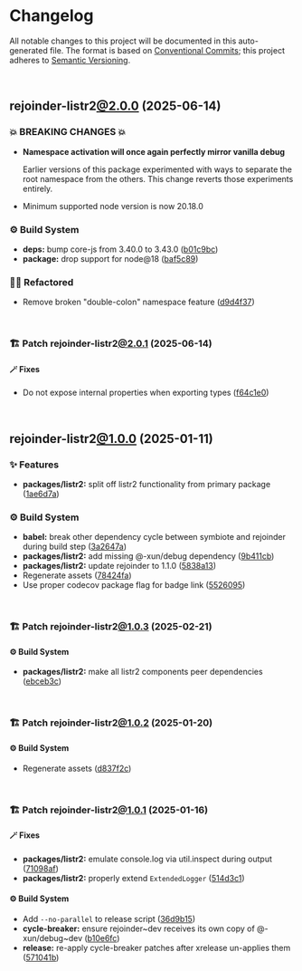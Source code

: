 # Changelog

All notable changes to this project will be documented in this auto-generated
file. The format is based on [Conventional Commits][1];
this project adheres to [Semantic Versioning][2].

<br />

## rejoinder-listr2[@2.0.0][3] (2025-06-14)

### 💥 BREAKING CHANGES 💥

- **Namespace activation will once again perfectly mirror vanilla debug**

  Earlier versions of this package experimented with ways to separate the root namespace from the others. This change reverts those experiments entirely.

- Minimum supported node version is now 20.18.0

### ⚙️ Build System

- **deps:** bump core-js from 3.40.0 to 3.43.0 ([b01c9bc][4])
- **package:** drop support for node\@18 ([baf5c89][5])

### 🧙🏿 Refactored

- Remove broken "double-colon" namespace feature ([d9d4f37][6])

<br />

### 🏗️ Patch rejoinder-listr2[@2.0.1][7] (2025-06-14)

#### 🪄 Fixes

- Do not expose internal properties when exporting types ([f64c1e0][8])

<br />

## rejoinder-listr2[@1.0.0][9] (2025-01-11)

### ✨ Features

- **packages/listr2:** split off listr2 functionality from primary package ([1ae6d7a][10])

### ⚙️ Build System

- **babel:** break other dependency cycle between symbiote and rejoinder during build step ([3a2647a][11])
- **packages/listr2:** add missing @-xun/debug dependency ([9b411cb][12])
- **packages/listr2:** update rejoinder to 1.1.0 ([5838a13][13])
- Regenerate assets ([78424fa][14])
- Use proper codecov package flag for badge link ([5526095][15])

<br />

### 🏗️ Patch rejoinder-listr2[@1.0.3][16] (2025-02-21)

#### ⚙️ Build System

- **packages/listr2:** make all listr2 components peer dependencies ([ebceb3c][17])

<br />

### 🏗️ Patch rejoinder-listr2[@1.0.2][18] (2025-01-20)

#### ⚙️ Build System

- Regenerate assets ([d837f2c][19])

<br />

### 🏗️ Patch rejoinder-listr2[@1.0.1][20] (2025-01-16)

#### 🪄 Fixes

- **packages/listr2:** emulate console.log via util.inspect during output ([71098af][21])
- **packages/listr2:** properly extend `ExtendedLogger` ([514d3c1][22])

#### ⚙️ Build System

- Add `--no-parallel` to release script ([36d9b15][23])
- **cycle-breaker:** ensure rejoinder\~dev receives its own copy of @-xun/debug\~dev ([b10e6fc][24])
- **release:** re-apply cycle-breaker patches after xrelease un-applies them ([571041b][25])

[1]: https://conventionalcommits.org
[2]: https://semver.org
[3]: https://github.com/Xunnamius/rejoinder/compare/rejoinder-listr2@1.0.3...rejoinder-listr2@2.0.0
[4]: https://github.com/Xunnamius/rejoinder/commit/b01c9bc089488b02722519d911bc43d1c672b492
[5]: https://github.com/Xunnamius/rejoinder/commit/baf5c89e66b1bdacf31ca37e80d78e8f1b048530
[6]: https://github.com/Xunnamius/rejoinder/commit/d9d4f378320c4405c80cb306d8174b752def9292
[7]: https://github.com/Xunnamius/rejoinder/compare/rejoinder-listr2@2.0.0...rejoinder-listr2@2.0.1
[8]: https://github.com/Xunnamius/rejoinder/commit/f64c1e0c19bc97c588be2ae8d7b20734d4ed6719
[9]: https://github.com/Xunnamius/rejoinder/compare/rejoinder-listr2@0.0.0-init...rejoinder-listr2@1.0.0
[10]: https://github.com/Xunnamius/rejoinder/commit/1ae6d7add578fdf5fc3d27121c96d3acc6bcd0b6
[11]: https://github.com/Xunnamius/rejoinder/commit/3a2647a4383d23c44984f5fba72936f803375d01
[12]: https://github.com/Xunnamius/rejoinder/commit/9b411cbf735ad2907a387f69e10bda651223208b
[13]: https://github.com/Xunnamius/rejoinder/commit/5838a1333ac9de7c91d67ae8237becbb22928097
[14]: https://github.com/Xunnamius/rejoinder/commit/78424fa8f7badb679969f17dc434d2444f557d0d
[15]: https://github.com/Xunnamius/rejoinder/commit/5526095585c560786bb4716fe2181814ff33c2ac
[16]: https://github.com/Xunnamius/rejoinder/compare/rejoinder-listr2@1.0.2...rejoinder-listr2@1.0.3
[17]: https://github.com/Xunnamius/rejoinder/commit/ebceb3c61ea83f6d772c86f8473a24ad60bca01b
[18]: https://github.com/Xunnamius/rejoinder/compare/rejoinder-listr2@1.0.1...rejoinder-listr2@1.0.2
[19]: https://github.com/Xunnamius/rejoinder/commit/d837f2cf51d0f744b1acb9f03c50dbfbe4361561
[20]: https://github.com/Xunnamius/rejoinder/compare/rejoinder-listr2@1.0.0...rejoinder-listr2@1.0.1
[21]: https://github.com/Xunnamius/rejoinder/commit/71098af7598078495b83dd5fb022fae812ef7cea
[22]: https://github.com/Xunnamius/rejoinder/commit/514d3c155403b5eb235d6e5fb5d6402fc7dafcdf
[23]: https://github.com/Xunnamius/rejoinder/commit/36d9b15a656e1eed5a50cdfe7fe502a22f0aa57f
[24]: https://github.com/Xunnamius/rejoinder/commit/b10e6fc514367aef02468efe7382c2a09b7d45d5
[25]: https://github.com/Xunnamius/rejoinder/commit/571041bf4746363a1355f6eb2e03d6c31e5b0a18
